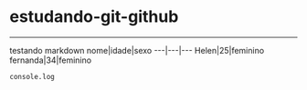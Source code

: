 # estudando-git-github
--- 

testando markdown
nome|idade|sexo
---|---|---
Helen|25|feminino
fernanda|34|feminino

`console.log`
